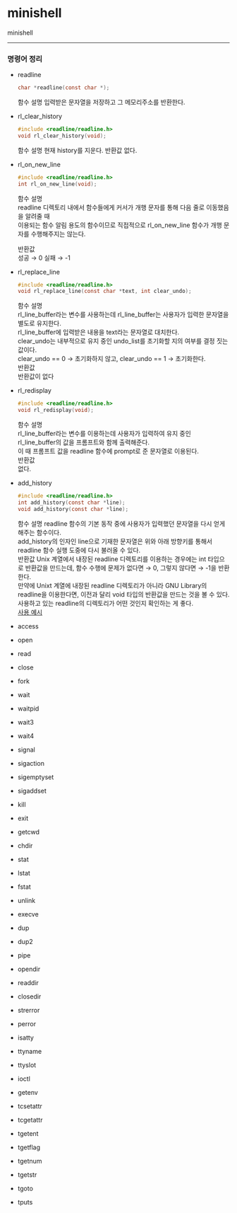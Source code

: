 # minishell
minishell

***

### 명령어 정리

* readline
  
  ```c
  char *readline(const char *);
  ```
  함수 설명
    입력받은 문자열을 저장하고 그 메모리주소를 반환한다.

* rl_clear_history
  
  ```c
  #include <readline/readline.h>
  void rl_clear_history(void);
  ```
  함수 설명
    현재 history를 지운다.
  반환값
    없다.  
  
* rl_on_new_line

  ```c
  #include <readline/readline.h>
  int rl_on_new_line(void);
  ```
  함수 설명  
    readline 디렉토리 내에서 함수들에게 커서가 개행 문자를 통해 다음 줄로 이동했음을 알려줄 때  
    이용되는 함수 알림 용도의 함수이므로 직접적으로 rl_on_new_line 함수가 개행 문자를 수행해주지는 않는다.  

  반환값  
    성공 → 0 실패 → -1  
  
* rl_replace_line
  ```c
  #include <readline/readline.h>
  void rl_replace_line(const char *text, int clear_undo);
  ```
  함수 설명  
    rl_line_buffer라는 변수를 사용하는데 rl_line_buffer는 사용자가 입력한 문자열을 별도로 유지한다.  
    rl_line_buffer에 입력받은 내용을 text라는 문자열로 대치한다.  
    clear_undo는 내부적으로 유지 중인 undo_list를 초기화할 지의 여부를 결정 짓는 값이다.  
    clear_undo == 0 → 초기화하지 않고, clear_undo == 1 → 초기화한다.  
  반환값  
    반환값이 없다  
  
* rl_redisplay
  ```c
  #include <readline/readline.h>
  void rl_redisplay(void);
  ```
  함수 설명  
    rl_line_buffer라는 변수를 이용하는데 사용자가 입력하여 유지 중인 rl_line_buffer의 값을 프롬프트와 함께 출력해준다.  
    이 때 프롬프트 값을 readline 함수에 prompt로 준 문자열로 이용된다.  
  반환값  
    없다.  
    
* add_history
  ```c
  #include <readline/readline.h>
  int add_history(const char *line);
  void add_history(const char *line);
  ```
  함수 설명
    readline 함수의 기본 동작 중에 사용자가 입력했던 문자열을 다시 얻게 해주는 함수이다.  
    add_history의 인자인 line으로 기재한 문자열은 위와 아래 방향키를 통해서 readline 함수 실행 도중에 다시 불러올 수 있다.  
  반환값
    Unix 계열에서 내장된 readline 디렉토리를 이용하는 경우에는 int 타입으로 반환값을 만드는데, 함수 수행에 문제가 없다면 → 0, 그렇지 않다면 → -1을 반환한다.  
    만약에 Unixt 계열에 내장된 readline 디렉토리가 아니라 GNU Library의 readline을 이용한다면, 이전과 달리 void 타입의 반환값을 만드는 것을 볼 수 있다.  
    사용하고 있는 readline의 디렉토리가 어떤 것인지 확인하는 게 좋다.  
  [사용 예시](https://wtg-study.tistory.com/103)

* access
  
* open
  
* read
  
* close
  
* fork
  
* wait
  
* waitpid
  
* wait3
  
* wait4
  
* signal
  
* sigaction
  
* sigemptyset
  
* sigaddset
  
* kill
  
* exit
  
* getcwd
  
* chdir
  
* stat
  
* lstat
  
* fstat
  
* unlink
  
* execve
  
* dup
  
* dup2
  
* pipe
  
* opendir
  
* readdir
  
* closedir
  
* strerror
  
* perror
  
* isatty
  
* ttyname
  
* ttyslot
  
* ioctl
  
* getenv
  
* tcsetattr
  
* tcgetattr
  
* tgetent
  
* tgetflag
  
* tgetnum
  
* tgetstr
  
* tgoto
  
* tputs
  
